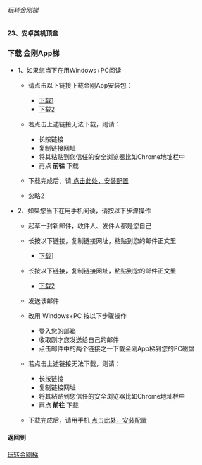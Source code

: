 ###### 玩转金刚梯
#### 23、安卓类机顶盒
### 下载 金刚App梯

- 1、如果您当下在用Windows+PC阅读
  - 请点击以下链接下载金刚App安装包：
    - [下载1](https://github.com/a2zitpro/client/releases/download/latest/app-prod-release.apk)
    - [下载2](https://bitbucket.org/kk64/public/downloads/app-prod-release.apk)

  - 若点击上述链接无法下载，则请：
    - 长按链接
    - 复制链接网址
    - 将其粘贴到您信任的安全浏览器比如Chrome地址栏中
    - 再点<strong> 前往 </strong>下载

  - 下载完成后，请[ 点击此处，安装配置](https://github.com/a2zitpro/web/blob/master/LadderFree/Android/TVBox/KKLadderAPP/KKLadderAPPConfigure.md)
  - 忽略2

- 2、如果您当下在用手机阅读，请按以下步骤操作
  - 起草一封新邮件，收件人、发件人都是您自己
  - 长按以下链接，复制链接网址，粘贴到您的邮件正文里
    - [下载1](https://github.com/a2zitpro/client/releases/download/latest/app-prod-release.apk)
  - 长按以下链接，复制链接网址，粘贴到您的邮件正文里
    - [下载2](https://bitbucket.org/kk64/public/downloads/app-prod-release.apk)
  - 发送该邮件

  - 改用 Windows+PC 按以下步骤操作
    - 登入您的邮箱
    - 收取刚才您发送给自己的邮件
    - 点击邮件中的两个链接之一下载金刚App梯到您的PC磁盘

  - 若点击上述链接无法下载，则请：
    - 长按链接
    - 复制链接网址
    - 将其粘贴到您信任的安全浏览器比如Chrome地址栏中
    - 再点<strong> 前往 </strong>下载

  - 下载完成后，请用手机[ 点击此处，安装配置](https://github.com/a2zitpro/web/blob/master/LadderFree/Android/TVBox/KKLadderAPP/KKLadderAPPConfigure.md)

 

#### 返回到
[玩转金刚梯](https://github.com/a2zitpro/web/blob/master/LadderFree/A.md)
